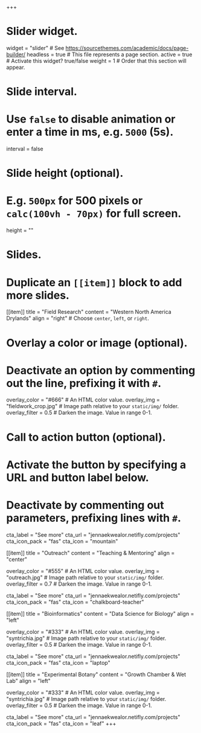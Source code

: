 +++
# Slider widget.
widget = "slider"  # See https://sourcethemes.com/academic/docs/page-builder/
headless = true  # This file represents a page section.
active = true  # Activate this widget? true/false
weight = 1  # Order that this section will appear.

# Slide interval.
# Use `false` to disable animation or enter a time in ms, e.g. `5000` (5s).
interval = false

# Slide height (optional).
# E.g. `500px` for 500 pixels or `calc(100vh - 70px)` for full screen.
height = ""

# Slides.
# Duplicate an `[[item]]` block to add more slides.
[[item]]
  title = "Field Research"
  content = "Western North America Drylands"
  align = "right"  # Choose `center`, `left`, or `right`.

  # Overlay a color or image (optional).
  #   Deactivate an option by commenting out the line, prefixing it with `#`.
  overlay_color = "#666"  # An HTML color value.
  overlay_img = "fieldwork_crop.jpg"  # Image path relative to your `static/img/` folder.
  overlay_filter = 0.5  # Darken the image. Value in range 0-1.

  # Call to action button (optional).
  #   Activate the button by specifying a URL and button label below.
  #   Deactivate by commenting out parameters, prefixing lines with `#`.
   cta_label = "See more"
   cta_url = "jennaekwealor.netifly.com/projects"
   cta_icon_pack = "fas"
   cta_icon = "mountain"

[[item]]
  title = "Outreach"
  content = "Teaching & Mentoring"
  align = "center"

  overlay_color = "#555"  # An HTML color value.
  overlay_img = "outreach.jpg"  # Image path relative to your `static/img/` folder.
  overlay_filter = 0.7  # Darken the image. Value in range 0-1.
  
  cta_label = "See more"
   cta_url = "jennaekwealor.netifly.com/projects"
   cta_icon_pack = "fas"
   cta_icon = "chalkboard-teacher"

[[item]]
  title = "Bioinformatics"
  content = "Data Science for Biology"
  align = "left"

  overlay_color = "#333"  # An HTML color value.
  overlay_img = "syntrichia.jpg"  # Image path relative to your `static/img/` folder.
  overlay_filter = 0.5  # Darken the image. Value in range 0-1.
  
  cta_label = "See more"
   cta_url = "jennaekwealor.netifly.com/projects"
   cta_icon_pack = "fas"
   cta_icon = "laptop"
   
   [[item]]
  title = "Experimental Botany"
  content = "Growth Chamber & Wet Lab"
  align = "left"

  overlay_color = "#333"  # An HTML color value.
  overlay_img = "syntrichia.jpg"  # Image path relative to your `static/img/` folder.
  overlay_filter = 0.5  # Darken the image. Value in range 0-1.
  
  cta_label = "See more"
   cta_url = "jennaekwealor.netifly.com/projects"
   cta_icon_pack = "fas"
   cta_icon = "leaf"
+++
